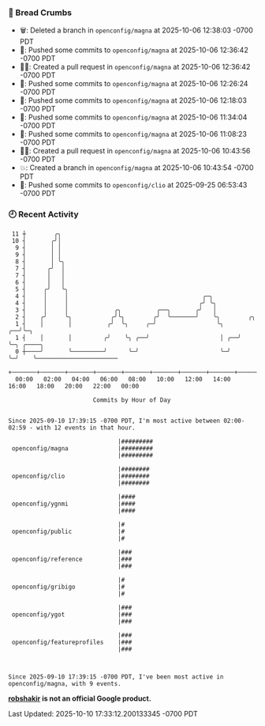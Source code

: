 ### 🍞 Bread Crumbs

 * 🗑: Deleted a branch in `openconfig/magna` at 2025-10-06 12:38:03 -0700 PDT
 * 🚢: Pushed some commits to `openconfig/magna` at 2025-10-06 12:36:42 -0700 PDT
 * ✍🏼: Created a pull request in `openconfig/magna` at 2025-10-06 12:36:42 -0700 PDT
 * 🚢: Pushed some commits to `openconfig/magna` at 2025-10-06 12:26:24 -0700 PDT
 * 🚢: Pushed some commits to `openconfig/magna` at 2025-10-06 12:18:03 -0700 PDT
 * 🚢: Pushed some commits to `openconfig/magna` at 2025-10-06 11:34:04 -0700 PDT
 * 🚢: Pushed some commits to `openconfig/magna` at 2025-10-06 11:08:23 -0700 PDT
 * ✍🏼: Created a pull request in `openconfig/magna` at 2025-10-06 10:43:56 -0700 PDT
 * 💥: Created a branch in `openconfig/magna` at 2025-10-06 10:43:54 -0700 PDT
 * 🚢: Pushed some commits to `openconfig/clio` at 2025-09-25 06:53:43 -0700 PDT

### 🕘 Recent Activity
```
 11 ┼        ╭╮
 10 ┤       ╭╯│
  9 ┤       │ │
  9 ┤       │ │
  8 ┤       │ ╰╮
  7 ┤      ╭╯  │
  7 ┤      │   │
  6 ┤      │   │
  5 ┤     ╭╯   ╰╮
  4 ┤     │     │                                      ╭─╮
  4 ┤     │     │                                     ╭╯ ╰╮
  3 ┤     │     │             ╭╮          ╭──╮       ╭╯   │
  2 ┤    ╭╯     ╰╮           ╭╯╰╮        ╭╯  ╰───────╯    ╰╮        ╭╮
  1 ┤    │       │          ╭╯  ╰╮     ╭─╯                 ╰╮    ╭──╯╰─╮
  1 ┤    │       │         ╭╯    ╰╮ ╭──╯                    │ ╭──╯     ╰─╮ ╭────╮
  0 ┼────╯       ╰─────────╯      ╰─╯                       ╰─╯          ╰─╯    ╰───────────────────────
    +───────+───────+───────+───────+───────+───────+───────+───────+───────+───────+───────+───────+────
  00:00   02:00   04:00   06:00   08:00   10:00   12:00   14:00   16:00   18:00   20:00   22:00   00:00   

						Commits by Hour of Day


Since 2025-09-10 17:39:15 -0700 PDT, I'm most active between 02:00-02:59 - with 12 events in that hour.

```



```
                               |#########
 openconfig/magna              |#########
                               |#########

                               |########
 openconfig/clio               |########
                               |########

                               |####
 openconfig/ygnmi              |####
                               |####

                               |#
 openconfig/public             |#
                               |#

                               |###
 openconfig/reference          |###
                               |###

                               |#
 openconfig/gribigo            |#
                               |#

                               |###
 openconfig/ygot               |###
                               |###

                               |###
 openconfig/featureprofiles    |###
                               |###



Since 2025-09-10 17:39:15 -0700 PDT, I've been most active in openconfig/magna, with 9 events.

```
**[robshakir](mailto:robjs@google.com) is not an official Google product.**  


Last Updated: 2025-10-10 17:33:12.200133345 -0700 PDT
